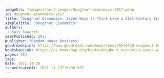 ```yaml
---
imageUrl: /images/shelf-images/doughnut-economics-2017.webp
id: doughnut-economics-2017
title: "Doughnut Economics: Seven Ways to Think Like a 21st-Century Economist"
simpleTitle: "Doughnut Economics"
authors: 
 - Kate Raworth
yearPublished: 2017
publisher: "Random House Business"
goodreadsLink: https://www.goodreads.com/book/show/29214420-doughnut-economics
bookshopLink: https://uk.bookshop.org/books/doughnut-economics-seven-ways-to-think-like-a-21st-century-economist/9781847941398
pages: 384
tags: 
date: 2021-11-28
issueCreatedAt: 2021-11-23T16:09:58Z
---
```


